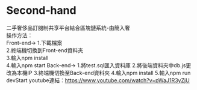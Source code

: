 # Second-hand
二手奢侈品訂閱制共享平台結合區塊鏈系統-由簡入奢  
操作方法：  
Front-end->
1.下載檔案  
2.終端機切換到Front-end資料夾  
3.輸入npm install  
4.輸入npm start 
Back-end->
1.將test.sql匯入資料庫
2.將後端資料夾中db.js更改為本機IP
3.終端機切換至Back-end資料夾
4.輸入npm install
5.輸入npm run devStart
youtube連結：https://www.youtube.com/watch?v=pWaJ1R3yZjU
